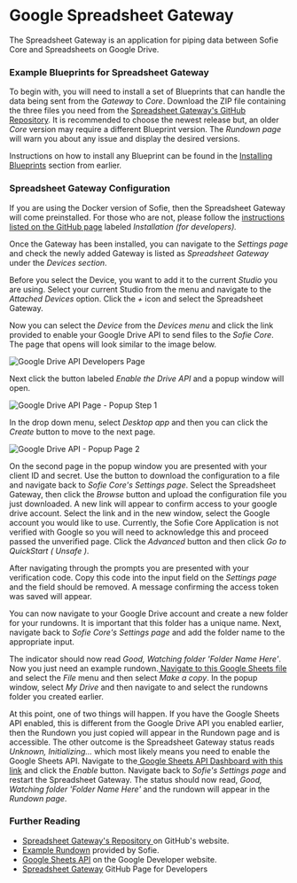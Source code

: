 # Google Spreadsheet Gateway

The Spreadsheet Gateway is an application for piping data between Sofie Core and Spreadsheets on Google Drive.

### Example Blueprints for Spreadsheet Gateway

To begin with, you will need to install a set of Blueprints that can handle the data being sent from the _Gateway_ to _Core_. Download the ZIP file containing the three files you need from the [Spreadsheet Gateway's GitHub Repository](https://github.com/SuperFlyTV/sofie-blueprints-spreadsheet/releases). It is recommended to choose the newest release but, an older _Core_ version may require a different Blueprint version. The _Rundown page_ will warn you about any issue and display the desired versions. 

Instructions on how to install any Blueprint can be found in the [Installing Blueprints](../../installing-blueprints.md) section from earlier. 

### Spreadsheet Gateway Configuration

If you are using the Docker version of Sofie, then the Spreadsheet Gateway will come preinstalled. For those who are not, please follow the [instructions listed on the GitHub page](https://github.com/SuperFlyTV/sofie-blueprints-spreadsheet) labeled _Installation \(for developers\)._

Once the Gateway has been installed, you can navigate to the _Settings page_ and check the newly added Gateway is listed as _Spreadsheet Gateway_ under the _Devices section_. 

Before you select the Device, you want to add it to the current _Studio_ you are using. Select your current Studio from the menu and navigate to the _Attached Devices_ option. Click the _+_ icon and select the Spreadsheet Gateway.

Now you can select the _Device_ from the _Devices menu_ and click the link provided to enable your Google Drive API to send files to the _Sofie Core_. The page that opens will look similar to the image below.

![Google Drive API Developers Page](../../../../../.gitbook/assets/settings-page-full-spreadsheet-gateway-2.jpg)

Next click the button labeled _Enable the Drive API_ and a popup window will open.

![Google Drive API Page - Popup Step 1](../../../../../.gitbook/assets/settings-page-full-spreadsheet-gateway-3.jpg)

In the drop down menu, select _Desktop app_ and then you can click the _Create_ button to move to the next page.

![Google Drive API - Popup Page 2](../../../../../.gitbook/assets/settings-page-full-spreadsheet-gateway-4.jpg)

On the second page in the popup window you are presented with your client ID and secret. Use the button to download the configuration to a file and navigate back to _Sofie Core's Settings page_. Select the Spreadsheet Gateway, then click the _Browse_ button and upload the configuration file you just downloaded. A new link will appear to confirm access to your google drive account. Select the link and in the new window, select the Google account you would like to use. Currently, the Sofie Core Application is not verified with Google so you will need to acknowledge this and proceed passed the unverified page. Click the _Advanced_ button and then click _Go to QuickStart \( Unsafe \)_. 

After navigating through the prompts you are presented with your verification code. Copy this code into the input field on the _Settings page_ and the field should be removed. A message confirming the access token was saved will appear.

You can now navigate to your Google Drive account and create a new folder for your rundowns. It is important that this folder has a unique name. Next, navigate back to _Sofie Core's Settings page_ and add the folder name to the appropriate input.

The indicator should now read _Good, Watching folder 'Folder Name Here'_. Now you just need an example rundown.[ Navigate to this Google Sheets file](https://docs.google.com/spreadsheets/d/1iyegRv5MxYYtlVu8uEEMkBYXsLL-71PAMrNW0ZfWRUw/edit?usp=sharing) and select the _File_ menu and then select _Make a copy_. In the popup window, select _My Drive_ and then navigate to and select the rundowns folder you created earlier.

At this point, one of two things will happen. If you have the Google Sheets API enabled, this is different from the Google Drive API you enabled earlier, then the Rundown you just copied will appear in the Rundown page and is accessible. The other outcome is the Spreadsheet Gateway status reads _Unknown, Initializing..._ which most likely means you need to enable the Google Sheets API. Navigate to the[ Google Sheets API Dashboard with this link](https://console.developers.google.com/apis/library/sheets.googleapis.com?) and click the _Enable_ button. Navigate back to _Sofie's Settings page_ and restart the Spreadsheet Gateway. The status should now read, _Good, Watching folder 'Folder Name Here'_ and the rundown will appear in the _Rundown page_. 

### Further Reading

* [Spreadsheet Gateway's ](https://github.com/SuperFlyTV/sofie-blueprints-spreadsheet/releases)[Repository](https://github.com/SuperFlyTV/sofie-blueprints-spreadsheet/releases)[ ](https://github.com/SuperFlyTV/sofie-blueprints-spreadsheet/releases)on GitHub's website.
* [Example Rundown](https://docs.google.com/spreadsheets/d/1iyegRv5MxYYtlVu8uEEMkBYXsLL-71PAMrNW0ZfWRUw/edit?usp=sharing) provided by Sofie.
* [Google Sheets API](https://console.developers.google.com/apis/library/sheets.googleapis.com?) on the Google Developer website.
* [Spreadsheet Gateway](https://github.com/SuperFlyTV/spreadsheet-gateway) GitHub Page for Developers

